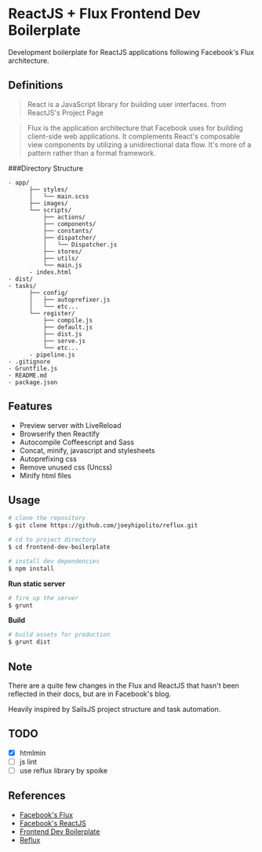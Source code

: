 ReactJS + Flux Frontend Dev Boilerplate
==============

Development boilerplate for ReactJS applications following Facebook's Flux architecture.

## Definitions

> React is a JavaScript library for building user interfaces.
> from ReactJS's Project Page

> Flux is the application architecture that Facebook uses for building client-side web applications. It complements React's composable view components by utilizing a unidirectional data flow. It's more of a pattern rather than a formal framework.

###Directory Structure

    - app/
          ├── styles/
          │   └── main.scss
          ├── images/
          └── scripts/
              ├── actions/
              ├── components/
              ├── constants/
              ├── dispatcher/
              │   └── Dispatcher.js
              ├── stores/
              ├── utils/
              └── main.js
          - index.html
    - dist/
    - tasks/
          ├── config/
          │   ├── autoprefixer.js
          │   └── etc...
          └── register/
              ├── compile.js
              ├── default.js
              ├── dist.js
              ├── serve.js
              └── etc...
          - pipeline.js
    - .gitignore
    - Gruntfile.js
    - README.md
    - package.json

## Features
- Preview server with LiveReload
- Browserify then Reactify
- Autocompile Coffeescript and Sass
- Concat, minify, javascript and stylesheets
- Autoprefixing css
- Remove unused css (Uncss)
- Minify html files


## Usage

```sh
# clone the repository
$ git clone https://github.com/joeyhipolito/reflux.git

# cd to project directory
$ cd frontend-dev-boilerplate

# install dev dependencies
$ npm install
```

**Run static server**

```sh
# fire up the server
$ grunt
```
**Build**

```sh
# build assets for production
$ grunt dist 
```

## Note

There are a quite few changes in the Flux and ReactJS that hasn't been reflected in their docs, but are in Facebook's blog.

Heavily inspired by SailsJS project structure and task automation.

## TODO

- [x] htmlmin
- [ ] js lint
- [ ] use reflux library by spoike

## References

- [Facebook's Flux](http://facebook.github.io/flux)
- [Facebook's ReactJS](https://code.facebook.com/projects/176988925806765/react)
- [Frontend Dev Boilerplate](https://github.com/joeyhipolito/frontend-dev-boilerplate)
- [Reflux](https://github.com/spoike/refluxjs)
